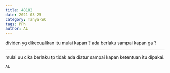```yaml
---
title: 48182
date: 2021-03-25
category: Tanya-SC
tags: PPh
author: AL
---
```


dividen yg dikecualikan itu mulai kapan ? ada berlaku sampai kapan ga ?

---

mulai uu cika berlaku tp tidak ada diatur sampai kapan ketentuan itu dipakai.

`AL`
